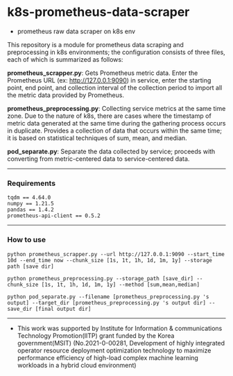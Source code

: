 # k8s-prometheus-data-scraper    
- prometheus raw data scraper on k8s env    

This repository is a module for prometheus data scraping and preprocessing in k8s environments; the configuration consists of three files, each of which is summarized as follows:

**prometheus_scrapper.py**: Gets Prometheus metric data. Enter the Prometheus URL (ex: http://127.0.0.1:9090) in service, enter the starting point, end point, and collection interval of the collection period to import all the metric data provided by Prometheus.

**prometheus_preprocessing.py**: Collecting service metrics at the same time zone. Due to the nature of k8s, there are cases where the timestamp of metric data generated at the same time during the gathering process occurs in duplicate. Provides a collection of data that occurs within the same time; it is based on statistical techniques of sum, mean, and median.

**pod_separate.py**: Separate the data collected by service; proceeds with converting from metric-centered data to service-centered data.

------------
### Requirements
```
tqdm == 4.64.0
numpy == 1.21.5
pandas == 1.4.2
prometheus-api-client == 0.5.2
```

-----------------

### How to use
```
python prometheus_scrapper.py --url http://127.0.0.1:9090 --start_time 10d --end_time now --chunk_size [1s, 1t, 1h, 1d, 1m, 1y] --storage path [save dir]

python prometheus_preprocessing.py --storage_path [save_dir] --chunk_size [1s, 1t, 1h, 1d, 1m, 1y] --method [sum,mean,median]

python pod_separate.py --filename [prometheus_preprocessing.py 's output] --target_dir [prometheus_preprocessing.py 's output dir] --save_dir [final output dir]
```
------------------
- This work was supported by Institute for Information & communications Technology Promotion(IITP) grant funded by the Korea government(MSIT) (No.2021-0-00281, Development of highly integrated operator resource deployment optimization technology to maximize performance efficiency of high-load complex machine learning workloads in a hybrid cloud environment)

<!-- >>>>>>> aa9fb28b66f0adeadda5fcc24ea04af177947340 -->
